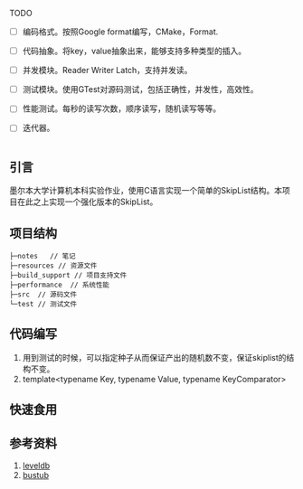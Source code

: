 TODO

- [ ] 编码格式。按照Google format编写，CMake，Format.
- [ ] 代码抽象。将key，value抽象出来，能够支持多种类型的插入。

- [ ] 并发模块。Reader Writer Latch，支持并发读。
- [ ] 测试模块。使用GTest对源码测试，包括正确性，并发性，高效性。
- [ ] 性能测试。每秒的读写次数，顺序读写，随机读写等等。
- [ ] 迭代器。

<img src="https://img.shields.io/badge/SkipList-Memory-orange" alt=""><img src="https://img.shields.io/badge/Test-Passed-blue" alt=""></a>

## 引言

墨尔本大学计算机本科实验作业，使用C语言实现一个简单的SkipList结构。本项目在此之上实现一个强化版本的SkipList。

## 项目结构
```
├─notes   // 笔记
├─resources // 资源文件
├─build_support // 项目支持文件
├─performance  // 系统性能
├─src  // 源码文件
└─test // 测试文件
```

## 代码编写
1. 用到测试的时候，可以指定种子从而保证产出的随机数不变，保证skiplist的结构不变。
2. template<typename Key, typename Value, typename KeyComparator>




## 快速食用


## 参考资料
1. [leveldb]()
2. [bustub]()